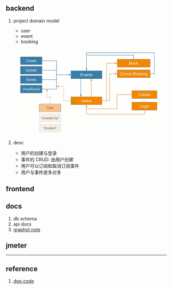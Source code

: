 ## backend

1. project domain model

   - user
   - event
   - booking

   ![avatar](/static/image/backend.domain.png)

2. desc

   - 用户的创建与登录
   - 事件的 CRUD: 由用户创建
   - 用户可以订阅和取消订阅事件
   - 用户与事件是多对多

## frontend

## docs

1. db schema
2. api docs
3. [graphql note](/docs/graphql/readme.md)

## jmeter

---

## reference

1. [dgs-code](https://github.com/spring2o/graphql_event_app)
